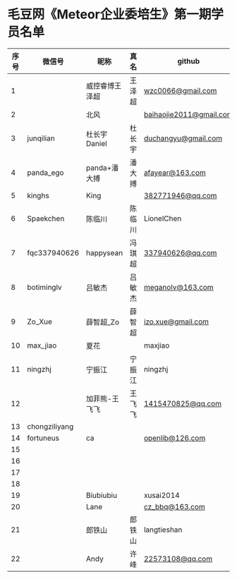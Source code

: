 # 毛豆网《Meteor企业委培生》第一期学员名单

|序号| 微信号  | 昵称   | 真名 | github | Moxtra |
|---|-------|-------|------|------|------|
|1||威控睿博王泽超|王泽超| wzc0066@gmail.com| wzc0066@gmail.com|
|2||北风||baihaojie2011@gmail.com| baihaojie2011@126.com|
|3|junqilian|杜长宇Daniel|杜长宇| duchangyu@gmail.com| changyudu@163.com|
|4|panda_ego|panda+潘大搏|潘大搏|afayear@163.com|afayear@163.com|
|5|kinghs|King||382771946@qq.com|382771946@qq.com|
|6|Spaekchen|陈临川|陈临川|LionelChen|lionelchen@outlook.com|
|7|fqc337940626|happysean|冯琪超| 337940626@qq.com |337940626@qq.com|
|8|botiminglv|吕敏杰|吕敏杰|meganolv@163.com|meganolv@163.com|
|9|Zo_Xue|薛智超_Zo|薛智超|izo.xue@gmail.com|izo.xue@gmail.com|
|10|max_jiao|夏花||maxjiao|maxjiao|
|11|ningzhj|宁振江|宁振江|ningzhj| ningzhj@126.com|
|12||加菲熊-王飞飞|王飞飞| 1415470825@qq.com|1415470825@qq.com|
|13|chongziliyang||||liyangth@126.com|
|14|fortuneus|ca||openlib@126.com|openlib@126.com |
|15|||||klbjlabs@gmail.com |
|16|||||zhaoic@163.com |
|17|||||douhengshan.kenny@gmail.com|
|18|||||masterzhiwei@gmail.com|
|19||Biubiubiu||xusai2014|13048699388@163.com|
|20||Lane||cz_bbq@163.com|andontest102@163.com|
|21| |郎铁山|郎铁山|langtieshan|958326652@qq.com|
|22| |Andy|许峰|22573108@qq.com|未注册|